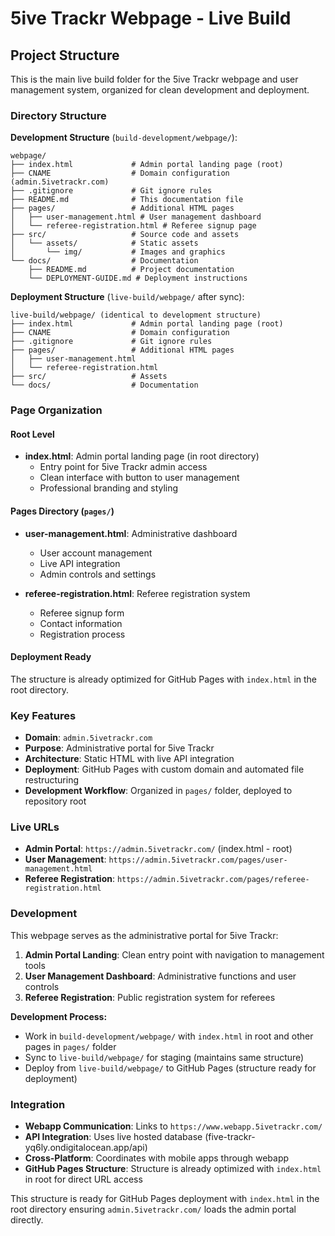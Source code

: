 # 5ive Trackr Webpage - Live Build

## Project Structure

This is the main live build folder for the 5ive Trackr webpage and user management system, organized for clean development and deployment.

### Directory Structure

**Development Structure** (`build-development/webpage/`):
```
webpage/
├── index.html             # Admin portal landing page (root)
├── CNAME                  # Domain configuration (admin.5ivetrackr.com)
├── .gitignore             # Git ignore rules
├── README.md              # This documentation file
├── pages/                 # Additional HTML pages
│   ├── user-management.html # User management dashboard
│   └── referee-registration.html # Referee signup page
├── src/                   # Source code and assets
│   └── assets/            # Static assets
│       └── img/           # Images and graphics
└── docs/                  # Documentation
    ├── README.md          # Project documentation
    └── DEPLOYMENT-GUIDE.md # Deployment instructions
```

**Deployment Structure** (`live-build/webpage/` after sync):
```
live-build/webpage/ (identical to development structure)
├── index.html             # Admin portal landing page (root)
├── CNAME                  # Domain configuration
├── .gitignore             # Git ignore rules
├── pages/                 # Additional HTML pages
│   ├── user-management.html
│   └── referee-registration.html
├── src/                   # Assets
└── docs/                  # Documentation
```

### Page Organization

#### **Root Level**
- **index.html**: Admin portal landing page (in root directory)
  - Entry point for 5ive Trackr admin access
  - Clean interface with button to user management
  - Professional branding and styling

#### **Pages Directory** (`pages/`)
- **user-management.html**: Administrative dashboard
  - User account management
  - Live API integration
  - Admin controls and settings

- **referee-registration.html**: Referee registration system
  - Referee signup form
  - Contact information
  - Registration process

#### **Deployment Ready**
The structure is already optimized for GitHub Pages with `index.html` in the root directory.

### Key Features

- **Domain**: `admin.5ivetrackr.com`
- **Purpose**: Administrative portal for 5ive Trackr
- **Architecture**: Static HTML with live API integration
- **Deployment**: GitHub Pages with custom domain and automated file restructuring
- **Development Workflow**: Organized in `pages/` folder, deployed to repository root

### Live URLs

- **Admin Portal**: `https://admin.5ivetrackr.com/` (index.html - root)
- **User Management**: `https://admin.5ivetrackr.com/pages/user-management.html`
- **Referee Registration**: `https://admin.5ivetrackr.com/pages/referee-registration.html`

### Development

This webpage serves as the administrative portal for 5ive Trackr:
1. **Admin Portal Landing**: Clean entry point with navigation to management tools
2. **User Management Dashboard**: Administrative functions and user controls
3. **Referee Registration**: Public registration system for referees

**Development Process:**
- Work in `build-development/webpage/` with `index.html` in root and other pages in `pages/` folder
- Sync to `live-build/webpage/` for staging (maintains same structure)
- Deploy from `live-build/webpage/` to GitHub Pages (structure ready for deployment)

### Integration

- **Webapp Communication**: Links to `https://www.webapp.5ivetrackr.com/`
- **API Integration**: Uses live hosted database (five-trackr-yq6ly.ondigitalocean.app/api)
- **Cross-Platform**: Coordinates with mobile apps through webapp
- **GitHub Pages Structure**: Structure is already optimized with `index.html` in root for direct URL access

This structure is ready for GitHub Pages deployment with `index.html` in the root directory ensuring `admin.5ivetrackr.com/` loads the admin portal directly.
